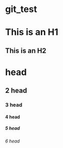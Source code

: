 # git_test

This is an H1
=============

This is an H2
-------------
# head
## 2 head
### 3 head
#### 4 head
##### 5 head
###### 6 head